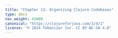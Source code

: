 ```yaml
---
title: "Chapter 13: Organizing Clojure Codebases"
type: docs
nav_weight: 41000
canonical: "https://clojureforjava.com/3/4/1"
license: "© 2024 Tokenizer Inc. CC BY-NC-SA 4.0"
---
```

